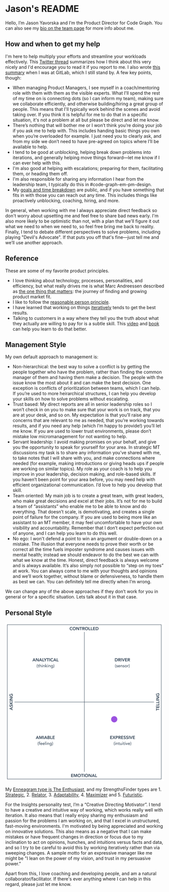 # Jason's README

Hello, I’m Jason Yavorska and I’m the Product Director for Code Graph. You can also see my [bio on the team page](../../../../team/index.md#jason-yavorska) for more info about me.

## How and when to get my help

I'm here to help multiply your efforts and streamline your workloads effectively. This [Twitter thread](https://twitter.com/jmwind/status/1493569303030816770) summarizes how I think about this very nicely and I'd encourage you to read it if you report to me. I also wrote [this summary](https://about.gitlab.com/handbook/product/product-leadership/#product-managerleader-collaboration) when I was at GitLab, which I still stand by. A few key points, though:

- When managing Product Managers, I see myself in a coach/mentoring role with them with them as the visible experts. What I'll spend the rest of my time on is connecting dots (so I can inform my team), making sure we collaborate efficiently, and otherwise building/hiring a great group of people. This means that I'll typically work behind the scenes and avoid taking over. If you think it is helpful for me to do that in a specific situation, it's not a problem at all but please be direct and let me know.
- There’s nothing that will bother me or I won’t think you’re doing your job if you ask me to help with. This includes handing basic things you own when you’re overloaded for example. I just need you to clearly ask, and from my side we don’t need to have pre-agreed on topics where I’ll be available to help.
- I tend to be good at unblocking, helping break down problems into iterations, and generally helping move things forward—let me know if I can ever help with this.
- I'm also good at helping with escalations; preparing for them, facilitating them, or heading them off.
- I'm also responsible for sharing any information I hear from the leadership team, I typically do this in #code-graph-em-pm-design.
- My [goals and time breakdown](https://docs.google.com/document/d/1wulP_lPfoCLTIpIqcGDJIocHRDsmS3hPqQ-exkyIdSs/edit?pli=1#) are public, and if you have something that fits in with those you can reach out any time. This includes things like proactively unblocking, coaching, hiring, and more.

In general, when working with me I always appreciate direct feedback so don't worry about upsetting me and feel free to share bad news early. I'm also more likely to be optimistic than not, with a plan that we'll figure it out what we need to when we need to, so feel free bring me back to reality. Finally, I tend to debate different perspectives to solve problems, including playing "Devil's Advocate". If that puts you off that's fine—just tell me and we’ll use another approach.

## Reference

These are some of my favorite product principles.

- I love thinking about technology, processes, personalities, and efficiency, but what really drives me is what Marc Andreessen described as [the one thing that matters](https://pmarchive.com/guide_to_startups_part4.html): the journey of finding and growing product market fit.
- I like to follow the [reasonable person principle](http://www.cs.cmu.edu/~weigand/staff/).
- I have learned that working on things [iteratively](https://about.gitlab.com/handbook/values/#iteration) tends to get the best results.
- Talking to customers in a way where they tell you the truth about what they actually are willing to pay for is a subtle skill. This [video](https://www.youtube.com/watch?v=MT4Ig2uqjTc) and [book](http://momtestbook.com/) can help you learn to do that better.

## Management Style

My own default approach to management is:

- Non-hierarchical: the best way to solve a conflict is by getting the people together who have the problem, rather than finding the common manager of them and having them make a decision. The people with the issue know the most about it and can make the best decision. One exception is conflicts of prioritization between teams, which I can help. If you’re used to more heirarchical structures, I can help you develop your skills on how to solve problems without escalating.
- Trust based: My direct reports are all in senior leadership roles so I won’t check in on you to make sure that your work is on track, that you are at your desk, and so on. My expectation is that you’ll raise any concerns that are relevant to me as needed, that you’re working towards results, and if you need any help (which I’m happy to provide!) you’ll let me know. If you are used to lower trust environments, please don’t mistake low micromanagement for not wanting to help.
- Servant leadership: I avoid making promises on your behalf, and give you the opportunity to speak for yourself for your area. In strategic MT discussions my task is to share any information you’ve shared with me, to take notes that I will share with you, and make connections where needed (for example, making introductions or giving heads ups if people are working on similar topics). My role as your coach is to help you improve in your leadership, decision making, and role-based skills. If you haven’t been point for your area before, you may need help with efficient organizational communication. I’d love to help you develop that skill.
- Team oriented: My main job is to create a great team, with great leaders, who make great decisions and excel at their jobs. It’s not for me to build a team of “assistants” who enable me to be able to know and do everything. That doesn’t scale, is demotivating, and creates a single point of failure for the company. If you are used to being more like an assistant to an MT member, it may feel uncomfortable to have your own visibility and accountability. Remember that I don’t expect perfection out of anyone, and I can help you learn to do this well.
- No ego: I won't defend a point to win an argument or double-down on a mistake. The illusion that everyone needs to prove their worth or be correct all the time fuels imposter syndrome and causes issues with mental health; instead we should endeavor to do the best we can with what we know at the time. Honest, direct feedback is always welcome and is always available. It’s also simply not possible to “step on my toes” at work. You can always come to me with your thoughts and opinions and we’ll work together, without blame or defensiveness, to handle them as best we can. You can definitely tell me directly when I’m wrong.

We can change any of the above approaches if they don’t work for you in general or for a specific situation. Lets talk about it in that case.

## Personal Style

![Insights Graph](./jyavorska-personalstyle.png)

My [Enneagram type is The Enthusiast](https://www.enneagraminstitute.com/type-7), and my StrengthsFinder types are 1. [Strategic](https://strengthsschool.com/strategic-strengthsfinder), 2. [Relator](https://strengthsschool.com/relator-strengthsfinder), 3. [Adaptability](https://strengthsschool.com/adaptability-strengthsfinder), 4. [Maximizer](https://strengthsschool.com/maximizer-strengthsfinder) and 5. [Futuristic](https://strengthsschool.com/futuristic-strengthsfinder).

For the Insights personality test, I’m a “Creative Directing Motivator”. I tend to have a creative and intuitive way of working, which works really well with iteration. It also means that I really enjoy sharing my enthusiasm and passion for the problems I am working on, and that I excel in unstructured, fast-moving environments. I'm motivated by being appreciated and working on innovative solutions. This also means as a negative that I can make mistakes or have frequent changes in direction or focus due to my inclination to act on opinions, hunches, and intuitions versus facts and data, and so I try to be careful to avoid this by working iteratively rather than via sweeping changes. A sample motto for an expressive manager like me might be "I lean on the power of my vision, and trust in my persuasive power."

Apart from this, I love coaching and developing people, and am a natural collaborator/facilitator. If there's ever anything where I can help in this regard, please just let me know.

